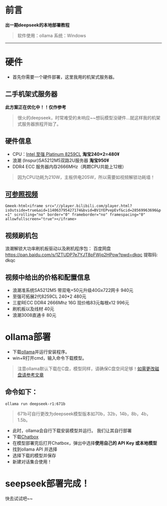 # 前言
 **出一期deepseek的本地部署教程**
> 软件使用：ollama
> 系统：Windows
---
# 硬件
* 首先你需要一个硬件部署，这里我用的机架式服务器。
## 二手机架式服务器
**此方案正在优化中！！仅作参考**
> 很火的deepseek，时常难受的未响应~~想玩模型没硬件...就这样我的机架式服务器旅程开始了。
## 硬件信息
* CPU：[Intel 至强 Platinum 8259CL](https://www.xincanshu.com/cpu/Intel_Xeon_Platinum_8259CL/)
**淘宝240×2=480¥**
* 浪潮 (Inspur)SA5212M5双路2U服务器
**淘宝950¥**
* DDR4 ECC 服务器内存2666MHz（两颗CPU共能上12根）
> 因为CPU功耗为210W，主板供电205W，所以需要如视频解锁功耗墙！
## [可参照视频](https://www.bilibili.com/video/BV1YEPvepEvf/?spm_id_from=333.337.search-card.all.click)

`Gmeek-html<iframe src="//player.bilibili.com/player.html?isOutside=true&aid=114063795427174&bvid=BV1YEPvepEvf&cid=28569963696&p=1" scrolling="no" border="0" frameborder="no" framespacing="0" allowfullscreen="true"></iframe>`

## 视频刷机包
浪潮解锁大功率刷机板驱动以及刷机程序包：
百度网盘
https://pan.baidu.com/s/1ZTUDP7e7YJT8pFWjq2HPow?pwd=dkqc
提取码: dkqc
## 视频中给出的价格和配置信息
* 浪潮准系统SA5212M5 带双电+50元升级40Gx722网卡 940元
* 至强可拓展2代8259CL 240*2 480元
* 三星RECC DDR4 2666Mhz 16G 现价格83元每根x12 996元
* 刷机板以及线材 40元
* 浪潮3008直通卡 80元
# ollama部署
* 下载[ollama](https://ollama.com/)并运行安装程序。
* win+R打开cmd，输入命令下载模型。
> 注意ollama默认下载在C盘，模型同样，请确保C盘空间足够！[如需更改磁盘请参考文章](https://02halei.github.io/post/%E3%80%90AI%E2%80%94%E2%80%94OLLAMA%E3%80%91Ollama-bu-shu-ben-di-mo-xing-%EF%BC%81%EF%BC%88-bian-xie-zhong-%EF%BC%89.html)
## 命令如下：
```
ollama run deepseek-r1:671b
```
> 671b可自行更改为deepseek模型版本如70b，32b，14b，8b，4b，1.5b。
* 此时，ollama会自行下载安装模型并运行。
我们让其自行部署
* 下载[Chatbox](https://chatboxai.app/zh)
* 在模型部署完后打开Chatbox，弹出中选择**使用自己的 API Key 或本地模型**
* 找到ollama API 并选择
* 选择下载的模型并保存
* 新建对话集合使用！
# seepseek部署完成！
快去试试吧~~
